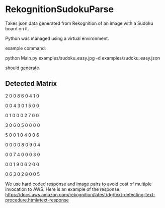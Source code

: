 # RekognitionSudokuParse
Takes json data generated from Rekognition of an image with a Sudoku board on it. 

Python was managed using a virtual environment.

example command:

python Main.py examples/sudoku_easy.jpg -d examples/sudoku_easy.json

should generate

Detected Matrix
------------------
2 0 0 8 6 0 4 1 0 

0 0 4 3 0 1 5 0 0 

0 1 0 0 0 2 7 0 0 

3 0 6 0 5 0 0 0 0 

5 0 0 1 0 4 0 0 6 

0 0 0 0 8 0 9 0 4 

0 0 7 4 0 0 0 3 0 

0 0 1 9 0 6 2 0 0 

0 6 3 0 2 8 0 0 5 


We use hard coded response and image pairs to avoid cost of multiple invocation to AWS. Here is 
an example of the response: https://docs.aws.amazon.com/rekognition/latest/dg/text-detecting-text-procedure.html#text-response